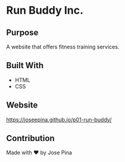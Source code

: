 # Run Buddy Inc.

## Purpose

A website that offers fitness training services.

## Built With

-   HTML
-   CSS

## Website

https://joseepina.github.io/p01-run-buddy/

## Contribution

Made with ❤️ by Jose Pina
